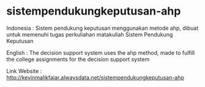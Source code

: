 # sistempendukungkeputusan-ahp
Indonesia : Sistem pendukung keputusan menggunakan metode ahp, dibuat untuk memenuhi tugas perkuliahan matakuliah Sistem Pendukung Keputusan

English : The decision support system uses the ahp method, made to fulfill the college assignments for the decision support system

Link Website : http://kevinmalikfajar.alwaysdata.net/sistempendukungkeputusan-ahp
